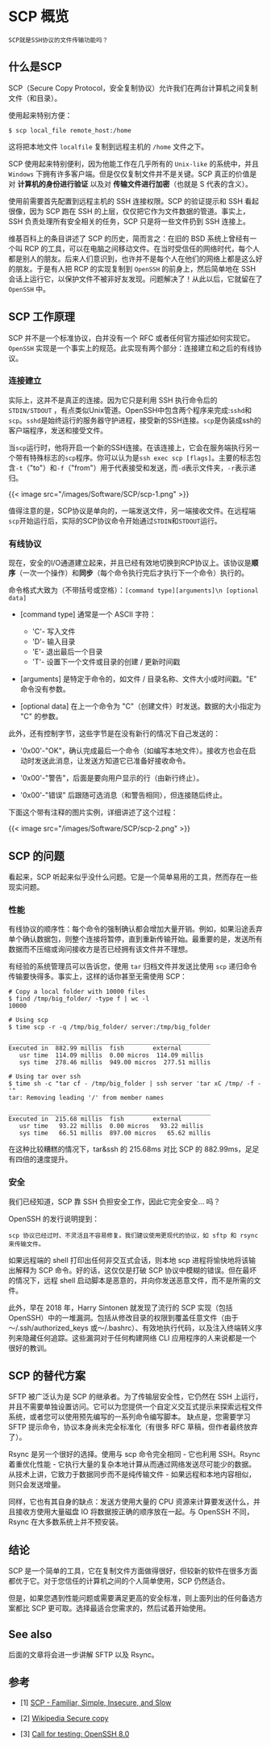 # SCP 概览


    SCP就是SSH协议的文件传输功能吗？

<!--more-->

## 什么是SCP

SCP（Secure Copy Protocol，安全复制协议）允许我们在两台计算机之间复制文件（和目录）。

使用起来特别方便：

```Shell
$ scp local_file remote_host:/home
```

这将把本地文件 `localfile` 复制到远程主机的 `/home` 文件之下。

SCP 使用起来特别便利，因为他能工作在几乎所有的 `Unix-like` 的系统中，并且 `Windows` 下拥有许多客户端。但是仅仅复制文件并不是关键。SCP 真正的价值是对 **计算机的身份进行验证** 以及对 **传输文件进行加密**（也就是 S 代表的含义）。

使用前需要首先配置到远程主机的 SSH 连接权限。SCP 的验证提示和 SSH 看起很像，因为 SCP 跑在 SSH 的上层，仅仅把它作为文件数据的管道。事实上，SSH 负责处理所有安全相关的任务，SCP 只是将一些文件扔到 SSH 连接上。

维基百科上的条目讲述了 SCP 的历史，简而言之：在旧的 BSD 系统上曾经有一个叫 RCP 的工具，可以在电脑之间移动文件。在当时受信任的网络时代，每个人都是别人的朋友。后来人们意识到，也许并不是每个人在他们的网络上都是这么好的朋友。于是有人把 RCP 的实现复制到 `OpenSSH` 的前身上，然后简单地在 SSH 会话上运行它，以保护文件不被非好友发现。问题解决了！从此以后，它就留在了 `OpenSSH` 中。

## SCP 工作原理

SCP 并不是一个标准协议，白并没有一个 RFC 或者任何官方描述如何实现它。`OpenSSH` 实现是一个事实上的规范。此实现有两个部分：连接建立和之后的有线协议。

### 连接建立

实际上，这并不是真正的连接。因为它只是利用 SSH 执行命令后的 `STDIN/STDOUT` ，有点类似Unix管道。OpenSSH中包含两个程序来完成:`sshd`和`scp`。`sshd`是始终运行的服务器守护进程，接受新的SSH连接。`scp`是伪装成ssh的客户端程序，发送和接受文件。

当`scp`运行时，他将开启一个新的SSH连接。在该连接上，它会在服务端执行另一个带有特殊标志的`scp`程序。你可以认为是`ssh exec scp [flags]`。主要的标志包含`-t`（"to"）和`-f`（"from"）用于代表接受和发送，而`-d`表示文件夹，`-r`表示递归。

{{< image src="/images/Software/SCP/scp-1.png" >}} 

值得注意的是，SCP协议是单向的，一端发送文件，另一端接收文件。在远程端`scp`开始运行后，实际的SCP协议命令开始通过`STDIN`和`STDOUT`运行。

### 有线协议

现在，安全的I/O通道建立起来，并且已经有效地切换到RCP协议上。该协议是**顺序**（一次一个操作）和**同步**（每个命令执行完后才执行下一个命令）执行的。

命令格式大致为（不带括号或空格）：`[command type][arguments]\n [optional data]`

 - [command type] 通常是一个 ASCII 字符：
    - 'C'- 写入文件
    - 'D'- 输入目录
    - 'E'- 退出最后一个目录
    - 'T'- 设置下一个文件或目录的创建 / 更新时间戳

 - [arguments] 是特定于命令的，如文件 / 目录名称、文件大小或时间戳。"E" 命令没有参数。

 - [optional data] 在上一个命令为 "C"（创建文件）时发送。数据的大小指定为 "C" 的参数。

此外，还有控制字节，这些字节是在没有新行的情况下自己发送的：

  - '0x00'-"OK"，确认完成最后一个命令（如编写本地文件）。接收方也会在启动时发送此消息，让发送方知道它已准备好接收命令。

  - '0x00'-"警告"，后面是要向用户显示的行（由新行终止）。

  - '0x00'-"错误" 后跟随可选消息（和警告相同），但连接随后终止。

下面这个带有注释的图片实例，详细讲述了这个过程：

{{< image src="/images/Software/SCP/scp-2.png" >}} 


## SCP 的问题

看起来，SCP 听起来似乎没什么问题。它是一个简单易用的工具，然而存在一些现实问题。

### 性能

有线协议的顺序性：每个命令的强制确认都会增加大量开销。例如，如果沿途丢弃单个确认数据包，则整个连接将暂停，直到重新传输开始。最重要的是，发送所有数据而不压缩或询问接收方是否已经拥有该文件并不理想。

有经验的系统管理员可以告诉您，使用 `tar` 归档文件并发送比使用 `scp` 递归命令传输要快得多。事实上，这样的话你甚至无需使用 SCP：

```Shell
# Copy a local folder with 10000 files
$ find /tmp/big_folder/ -type f | wc -l
10000

# Using scp
$ time scp -r -q /tmp/big_folder/ server:/tmp/big_folder

________________________________________________________
Executed in  882.99 millis	fish       	external
   usr time  114.09 millis	0.00 micros  114.09 millis
   sys time  278.46 millis  949.00 micros  277.51 millis

# Using tar over ssh
$ time sh -c "tar cf - /tmp/big_folder | ssh server 'tar xC /tmp/ -f -'"
tar: Removing leading '/' from member names

________________________________________________________
Executed in  215.68 millis	fish       	external
   usr time   93.22 millis	0.00 micros   93.22 millis
   sys time   66.51 millis  897.00 micros   65.62 millis
```

在这种比较糟糕的情况下，tar&ssh 的 215.68ms 对比 SCP 的 882.99ms，足足有四倍的速度提升。

### 安全

我们已经知道，SCP 靠 SSH 负担安全工作，因此它完全安全... 吗？

OpenSSH 的发行说明提到：

    scp 协议已经过时、不灵活且不容易修复。我们建议使用更现代的协议，如 sftp 和 rsync 来传输文件。

如果远程端的 shell 打印出任何非交互式会话，则本地 scp 进程将愉快地将该输出解释为 SCP 命令。好的话，这仅仅是打破 SCP 协议中模糊的错误。但在最坏的情况下，远程 shell 启动脚本是恶意的，并向你发送恶意文件，而不是所需的文件。

此外，早在 2018 年，Harry Sintonen 就发现了流行的 SCP 实现（包括 OpenSSH）中的一堆漏洞。包括从修改目录的权限到覆盖任意文件（由于～/.ssh/authorized_keys 或～/.bashrc）、有效地执行代码，以及注入终端转义序列来隐藏任何追踪。这些漏洞对于任何构建网络 CLI 应用程序的人来说都是一个很好的教训。

## SCP 的替代方案

SFTP 被广泛认为是 SCP 的继承者。为了传输层安全性，它仍然在 SSH 上运行，并且不需要单独设置访问。它可以为您提供一个自定义交互式提示来探索远程文件系统，或者您可以使用预先编写的一系列命令编写脚本。
缺点是，您需要学习 SFTP 提示命令，协议本身尚未完全标准化（有很多 RFC 草稿，但作者最终放弃了）。

Rsync 是另一个很好的选择。使用与 scp 命令完全相同 - 它也利用 SSH。Rsync 着重优化性能 - 它执行大量的复杂本地计算从而通过网络发送尽可能少的数据。从技术上讲，它致力于数据同步而不是纯传输文件 - 如果远程和本地内容相似，则只会发送增量。

同样，它也有其自身的缺点：发送方使用大量的 CPU 资源来计算要发送什么，并且接收方使用大量磁盘 IO 将数据按正确的顺序放在一起。与 OpenSSH 不同，Rsync 在大多数系统上并不预安装。

## 结论

SCP 是一个简单的工具，它在复制文件方面做得很好，但较新的软件在很多方面都优于它。对于您信任的计算机之间的个人简单使用，SCP 仍然适合。

但是，如果您遇到性能问题或需要满足更高的安全标准，则上面列出的任何备选方案都比 SCP 更可取。选择最适合您需求的，然后试着开始使用。

## See also

后面的文章将会进一步讲解 SFTP 以及 Rsync。

## 参考

- [1] [SCP - Familiar, Simple, Insecure, and Slow](https://gravitational.com/blog/scp-familiar-simple-insecure-slow/)

- [2] [Wikipedia Secure copy](https://en.wikipedia.org/wiki/Secure_copy)

- [3] [Call for testing: OpenSSH 8.0](https://lists.mindrot.org/pipermail/openssh-unix-dev/2019-March/037672.html)
